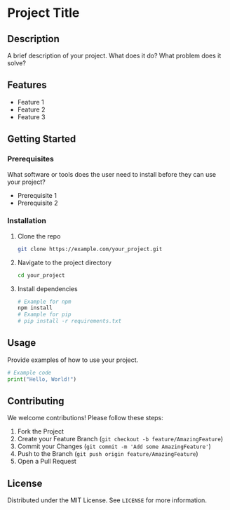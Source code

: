 # Project Title

## Description
A brief description of your project. What does it do? What problem does it solve?

## Features
- Feature 1
- Feature 2
- Feature 3

## Getting Started

### Prerequisites
What software or tools does the user need to install before they can use your project?
- Prerequisite 1
- Prerequisite 2

### Installation
1. Clone the repo
   ```sh
   git clone https://example.com/your_project.git
   ```
2. Navigate to the project directory
   ```sh
   cd your_project
   ```
3. Install dependencies
   ```sh
   # Example for npm
   npm install
   # Example for pip
   # pip install -r requirements.txt
   ```

## Usage
Provide examples of how to use your project.
```python
# Example code
print("Hello, World!")
```

## Contributing
We welcome contributions! Please follow these steps:
1. Fork the Project
2. Create your Feature Branch (`git checkout -b feature/AmazingFeature`)
3. Commit your Changes (`git commit -m 'Add some AmazingFeature'`)
4. Push to the Branch (`git push origin feature/AmazingFeature`)
5. Open a Pull Request

## License
Distributed under the MIT License. See `LICENSE` for more information.
